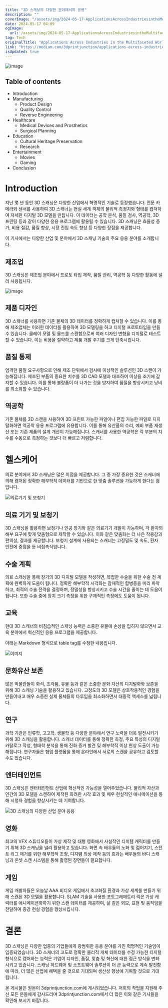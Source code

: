 ```yaml
---
title: "3D 스캐닝의 다양한 분야에서의 응용"
description: ""
coverImage: "/assets/img/2024-05-17-ApplicationsAcrossIndustriesintheMultifacetedWorldof3DScanning_0.png"
date: 2024-05-17 04:09
ogImage:
  url: /assets/img/2024-05-17-ApplicationsAcrossIndustriesintheMultifacetedWorldof3DScanning_0.png
tag: Tech
originalTitle: "Applications Across Industries in the Multifaceted World of 3D Scanning"
link: "https://medium.com/3dprintjunction/applications-across-industries-in-the-multifaceted-world-of-3d-scanning-d7184886a8ff"
isUpdated: true
---
```


![image](/assets/img/2024-05-17-ApplicationsAcrossIndustriesintheMultifacetedWorldof3DScanning_0.png)

## Table of contents

- Introduction
- Manufacturing
  - Product Design
  - Quality Control
  - Reverse Engineering
- Healthcare
  - Medical Devices and Prosthetics
  - Surgical Planning
- Education
  - Cultural Heritage Preservation
  - Research
- Entertainment
  - Movies
  - Gaming
- Conclusion

# Introduction

<!-- seedividend - 사각형 -->

<ins class="adsbygoogle"
     style="display:block"
     data-ad-client="ca-pub-4877378276818686"
     data-ad-slot="1898504329"
     data-ad-format="auto"
     data-full-width-responsive="true"></ins>

<script>
     (adsbygoogle = window.adsbygoogle || []).push({});
</script>

지난 몇 년 동안 3D 스캐닝은 다양한 산업에서 혁명적인 기술로 등장했습니다. 전문 카메라와 센서를 사용하여 3D 스캐너는 현실 세계 객체의 물리적 측정치와 형태를 캡쳐하여 자세한 디지털 3D 모델을 만듭니다. 이 데이터는 공학 분석, 품질 검사, 역공학, 3D 프린팅 등과 같이 다양한 응용 프로그램에 활용될 수 있습니다. 3D 스캐닝은 효율성 증가, 비용 절감, 품질 향상, 시장 진입 속도 향상 등 다양한 장점을 제공합니다.

이 기사에서는 다양한 산업 및 분야에서 3D 스캐닝 기술의 주요 응용 분야를 소개합니다.

## 제조업

3D 스캐닝은 제조업 분야에서 프로토 타입 제작, 품질 관리, 역공학 등 다양한 활동에 널리 사용됩니다.

<!-- seedividend - 사각형 -->

<ins class="adsbygoogle"
     style="display:block"
     data-ad-client="ca-pub-4877378276818686"
     data-ad-slot="1898504329"
     data-ad-format="auto"
     data-full-width-responsive="true"></ins>

<script>
     (adsbygoogle = window.adsbygoogle || []).push({});
</script>

![image](/assets/img/2024-05-17-ApplicationsAcrossIndustriesintheMultifacetedWorldof3DScanning_1.png)

## 제품 디자인

3D 스캐너를 사용하면 기존 물체의 3D 데이터를 정확하게 캡처할 수 있습니다. 이를 통해 제조업체는 이러한 데이터를 활용하여 3D 모델링을 하고 디지털 프로토타입을 만들 수 있습니다. 클레이 모델 및 몰드를 스캔함으로써 여러 디자인 변형을 디지털로 테스트할 수 있습니다. 이는 비용을 절약하고 제품 개발 주기를 크게 단축시킵니다.

## 품질 통제

<!-- seedividend - 사각형 -->

<ins class="adsbygoogle"
     style="display:block"
     data-ad-client="ca-pub-4877378276818686"
     data-ad-slot="1898504329"
     data-ad-format="auto"
     data-full-width-responsive="true"></ins>

<script>
     (adsbygoogle = window.adsbygoogle || []).push({});
</script>

엄격한 품질 요구사항으로 인해 제조 단위에서 검사에 이상적인 솔루션인 3D 스캔이 가능해집니다. 제조된 부품의 중요한 치수를 3D CAD 모델과 대조하여 이상을 조기에 감지할 수 있습니다. 이를 통해 불량품이 더 나가는 것을 방지하여 품질을 향상시키고 낭비를 최소화할 수 있습니다.

## 역공학

기존 물체를 3D 스캔을 사용하여 3D 프린트 가능한 파일이나 편집 가능한 파일로 디지털화하면 역공학 응용 프로그램에 유용합니다. 이를 통해 유산품의 수리, 예비 부품 재생산 또는 기존 제품의 설계 개선이 가능해집니다. 스캐너를 사용한 역공학은 각 부분의 치수를 수동으로 측정하는 것보다 더 빠르고 저렴합니다.

# 헬스케어

<!-- seedividend - 사각형 -->

<ins class="adsbygoogle"
     style="display:block"
     data-ad-client="ca-pub-4877378276818686"
     data-ad-slot="1898504329"
     data-ad-format="auto"
     data-full-width-responsive="true"></ins>

<script>
     (adsbygoogle = window.adsbygoogle || []).push({});
</script>

의료 분야에서 3D 스캐닝은 많은 이점을 제공합니다. 그 중 가장 중요한 것은 스캐너에 의해 캡처된 정확한 해부학적 데이터를 기반으로 한 맞춤 솔루션을 가능하게 한다는 점입니다.

![의료기기 및 보청기](/assets/img/2024-05-17-ApplicationsAcrossIndustriesintheMultifacetedWorldof3DScanning_2.png)

## 의료 기기 및 보청기

3D 스캐닝을 활용하면 보청기나 인공 장기와 같은 의료기기 개발이 가능하며, 각 환자의 해부 요구에 맞게 맞춤형으로 제작할 수 있습니다. 이와 같은 맞춤화는 더 나은 착용감과 편의성, 결과를 제공합니다. 보청기 설계에 사용되는 스캐너는 고정밀도 및 속도, 환자 안전에 중점을 둔 비접촉식입니다.

<!-- seedividend - 사각형 -->

<ins class="adsbygoogle"
     style="display:block"
     data-ad-client="ca-pub-4877378276818686"
     data-ad-slot="1898504329"
     data-ad-format="auto"
     data-full-width-responsive="true"></ins>

<script>
     (adsbygoogle = window.adsbygoogle || []).push({});
</script>

## 수술 계획

의료 스캐닝을 통해 장기의 3D 디지털 모델을 작성하면, 복잡한 수술을 위한 수술 전 계획에 완벽하게 도움이 됩니다. 정확한 해부학적 시각화는 잠재적인 합병증을 미리 파악하고, 최적의 수술 전략을 결정하며, 정밀성을 향상시키고 수술 시간을 줄이는 데 도움이 됩니다. 또한 수술 중에 장치 크기 측정을 위한 구체적인 측정에도 도움이 됩니다.

## 교육

현대 3D 스캐너의 비침습적인 스캐닝 능력은 소중한 유물에 손상을 입히지 않으면서 교육 분야에서 혁신적인 응용 프로그램을 제공합니다.

<!-- seedividend - 사각형 -->

<ins class="adsbygoogle"
     style="display:block"
     data-ad-client="ca-pub-4877378276818686"
     data-ad-slot="1898504329"
     data-ad-format="auto"
     data-full-width-responsive="true"></ins>

<script>
     (adsbygoogle = window.adsbygoogle || []).push({});
</script>

아래는 Markdown 형식으로 table tag를 수정한 내용입니다.

![이미지](/assets/img/2024-05-17-ApplicationsAcrossIndustriesintheMultifacetedWorldof3DScanning_3.png)

## 문화유산 보존

많은 박물관들이 화석, 조각품, 유물 등과 같은 소중한 문화 자산의 디지털화와 보존을 위해 3D 스캐닝 기술을 활용하고 있습니다. 고정도의 3D 모델은 상호작용적인 경험을 만들어내고 매우 소중한 실제 물체들의 다루임을 최소화하면서 대중적 액세스를 넓힙니다.

## 연구

<!-- seedividend - 사각형 -->

<ins class="adsbygoogle"
     style="display:block"
     data-ad-client="ca-pub-4877378276818686"
     data-ad-slot="1898504329"
     data-ad-format="auto"
     data-full-width-responsive="true"></ins>

<script>
     (adsbygoogle = window.adsbygoogle || []).push({});
</script>

과학 기관은 인류학, 고고학, 생물학 등 다양한 분야에서 연구 노력을 더욱 발전시키기 위해 3D 스캐닝을 활용합니다. 스캐너 데이터를 통해 정확한 측정, 주요 특성의 디지털 카탈로그 작성, 형태학 분석을 통해 진화 증거 발견 및 해부학적 이상 현상 도출이 가능해집니다. 연구자들은 협업 플랫폼을 통해 온라인에서 서로의 스캔을 공유하고 검토할 수도 있습니다.

## 엔터테인먼트

3D 스캐닝은 엔터테인먼트 산업에 혁신적인 가능성을 열어주었습니다. 물리적 자산과 인간의 3D 모델을 스캔하여 제작된 화려한 시각 효과 및 매우 현실적인 애니메이션을 통해 시청자 경험을 향상시키는 데 기여합니다.

![3D 스캐닝의 다양한 산업 분야 응용](/assets/img/2024-05-17-ApplicationsAcrossIndustriesintheMultifacetedWorldof3DScanning_4.png)

<!-- seedividend - 사각형 -->

<ins class="adsbygoogle"
     style="display:block"
     data-ad-client="ca-pub-4877378276818686"
     data-ad-slot="1898504329"
     data-ad-format="auto"
     data-full-width-responsive="true"></ins>

<script>
     (adsbygoogle = window.adsbygoogle || []).push({});
</script>

## 영화

최고의 VFX 스튜디오들이 가상 제작 및 대형 영화에서 사실적인 디지턤 캐릭터를 만들기 위해 3D 스캐닝을 널리 활용하고 있습니다. 화면 속 배우들의 노화 및 젊어지기, 스턴트 리그 제거를 위한 해부학적 조정, 디지턤 의상 제작 등의 효과는 배우들의 바디 스캐닝과 온셋 스캔 시스템을 통해 촬영된 장면들이 필요합니다.

## 게임

게임 개발자들은 오늘날 AAA 비디오 게임에서 초고화질 환경과 가상 세계를 만들기 위해 스캔된 3D 모델을 활용합니다. SLAM 기술을 사용한 포토그래메트리 릭은 가상 캐릭터를 애니메이션화하기 위한 스캔 데이터를 제공하여, 삶 같은 외모, 표현 및 움직임을 전달하여 증강 현실 경험을 향상시킵니다.

<!-- seedividend - 사각형 -->

<ins class="adsbygoogle"
     style="display:block"
     data-ad-client="ca-pub-4877378276818686"
     data-ad-slot="1898504329"
     data-ad-format="auto"
     data-full-width-responsive="true"></ins>

<script>
     (adsbygoogle = window.adsbygoogle || []).push({});
</script>

# 결론

3D 스캐닝은 다양한 업종의 기업들에게 광범위한 응용 분야를 가진 혁명적인 기술임이 입증되었습니다. 3D 스캐너의 고도로 정확한 물리적 개체 데이터를 수정 가능한 디지털 형식으로 캡처하는 능력은 기업이 디자인, 품질, 맞춤 및 혁신에 대한 접근 방식을 변화시키고 있습니다. 스캐닝 하드웨어 및 소프트웨어 솔루션이 더 큰 능력으로 계속 발전함에 따라, 더 많은 산업에 혜택을 줄 것으로 기대되며 생산성 향상에 기여할 것으로 기대됩니다.

본 게시물은 원본이 3dprintjunction.com에 게시되었습니다.
저희의 작업을 지원해 주신 모든 분들에게 감사드리며 3dprintjunction.com에서 더 많은 이와 같은 기사들을 확인해 보시기 바랍니다.
